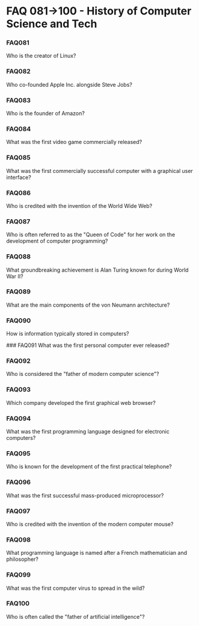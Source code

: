 # FAQ 081->100 - History of Computer Science and Tech

### FAQ081
Who is the creator of Linux?

### FAQ082
Who co-founded Apple Inc. alongside Steve Jobs?

### FAQ083
Who is the founder of Amazon?

### FAQ084
What was the first video game commercially released?

### FAQ085
What was the first commercially successful computer with a graphical user interface?

### FAQ086
Who is credited with the invention of the World Wide Web?

### FAQ087
Who is often referred to as the "Queen of Code" for her work on the development of computer programming?

### FAQ088
What groundbreaking achievement is Alan Turing known for during World War II?

### FAQ089
What are the main components of the von Neumann architecture?

### FAQ090
How is information typically stored in computers?

### FAQ091
What was the first personal computer ever released?

### FAQ092
Who is considered the "father of modern computer science"?

### FAQ093
Which company developed the first graphical web browser?

### FAQ094
What was the first programming language designed for electronic computers?

### FAQ095
Who is known for the development of the first practical telephone?

### FAQ096
What was the first successful mass-produced microprocessor?

### FAQ097
Who is credited with the invention of the modern computer mouse?

### FAQ098
What programming language is named after a French mathematician and philosopher?

### FAQ099
What was the first computer virus to spread in the wild?

### FAQ100
Who is often called the "father of artificial intelligence"?
